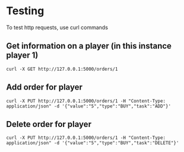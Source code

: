 # Testing

To test http requests, use curl commands

## Get information on a player (in this instance player 1)
`curl -X GET http://127.0.0.1:5000/orders/1`

## Add order for player
`curl -X PUT http://127.0.0.1:5000/orders/1 -H "Content-Type: application/json" -d '{"value":"5","type":"BUY","task":"ADD"}'`

## Delete order for player
`curl -X PUT http://127.0.0.1:5000/orders/1 -H "Content-Type: application/json" -d '{"value":"5","type":"BUY","task":"DELETE"}'`
